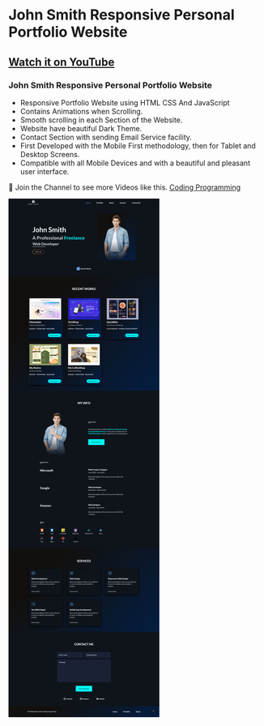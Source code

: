 # John Smith Responsive Personal Portfolio Website
## [Watch it on YouTube](https://youtu.be/w8KsFth1xFo)
### John Smith Responsive Personal Portfolio Website

- Responsive Portfolio Website using HTML CSS And JavaScript
- Contains Animations when Scrolling.
- Smooth scrolling in each Section of the Website.
- Website have beautiful Dark Theme.
- Contact Section with sending Email Service facility.
- First Developed with the Mobile First methodology, then for Tablet and Desktop Screens.
- Compatible with all Mobile Devices and with a beautiful and pleasant user interface.

💙 Join the Channel to see more Videos like this. [Coding Programming](https://www.youtube.com/@codingprogramming77)

![preview img](/screenShot.png)
